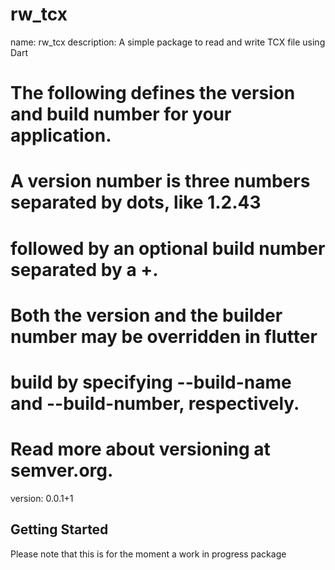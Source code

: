 # rw_tcx


name: rw_tcx
description: A simple package to read and write TCX file using Dart

# The following defines the version and build number for your application.
# A version number is three numbers separated by dots, like 1.2.43
# followed by an optional build number separated by a +.
# Both the version and the builder number may be overridden in flutter
# build by specifying --build-name and --build-number, respectively.
# Read more about versioning at semver.org.
version: 0.0.1+1



## Getting Started

Please note that this is for the moment a work in progress package
